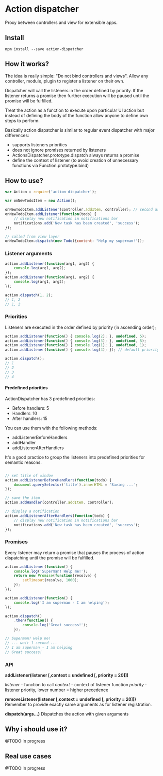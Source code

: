 # Action dispatcher

Proxy between controllers and view for extensible apps.

## Install
```
npm install --save action-dispatcher
```

## How it works?
The idea is really simple: "Do not bind controllers and views".
Allow any controller, module, plugin to register a listener on their own.

Dispatcher will call the listeners in the order defined by priority.
If the listener returns a promise then further execution will be paused until the promise will be fulfilled.

Treat the action as a function to execute upon particular UI action but instead of defining the body of the function
allow anyone to define own steps to perform.

Basically action dispatcher is similar to regular event dispatcher with major differences:
* supports listeners priorities
* does not ignore promises returned by listeners
* ActionsDispatcher.prototype.dispatch always returns a promise
* define the context of listener (to avoid creation of unnecessary functions via Function.prototype.bind)

## How to use?
```javascript
var Action = require('action-dispatcher');

var onNewTodoItem = new Action();

onNewTodoItem.addListener(controller.addItem, controller); // second argument is a context of function
onNewTodoItem.addListener(function(todo) {
    // display new notification in notifications bar
    notifications.add('New task has been created', 'success');
});

// called from view layer
onNewTodoItem.dispatch(new Todo({content: "Help my superman!"));
```

### Listener arguments
```javascript
action.addListener(function(arg1, arg2) {
    console.log(arg1, arg2);
});
action.addListener(function(arg1, arg2) {
    console.log(arg1, arg2);
});

action.dispatch(1, 2);
// 1, 2
// 1, 2
```

### Priorities

Listeners are executed in the order defined by priority (in ascending order);
```javascript
action.addListener(function() { console.log(2); }, undefined, 5);
action.addListener(function() { console.log(3); }, undefined, 5);
action.addListener(function() { console.log(1); }, undefined, 1);
action.addListener(function() { console.log(4); }); // default priority = 20

action.dispatch();
// 1
// 2
// 3
// 4
```

#### Predefined priorities
ActionDispatcher has 3 predefined priorities:
* Before handlers: 5
* Handlers: 10
* After handlers: 15

You can use them with the following methods:
* addListenerBeforeHandlers
* addHandler
* addListenerAfterHandlers

It's a good practice to group the listeners into predefined priorities for semantic reasons.

```javascript

// set title of window
action.addListenerBeforeHandlers(function(todo) {
    document.querySelector('title').innerHTML = 'Saving ...';
});

// save the item
action.addHandler(controller.addItem, controller);

// display a notification
action.addListenerAfterHandlers(function(todo) {
    // display new notification in notifications bar
    notifications.add('New task has been created', 'success');
});
```

### Promises
Every listener may return a promise that pauses the process of action dispatching until the promise will be fulfilled.

```javascript
action.addListener(function() {
    console.log('Superman! Help me!');
    return new Promise(function(resolve) {
        setTimeout(resolve, 1000);
    });
});

action.addListener(function() {
    console.log('I am superman - I am helping');
});

action.dispatch()
    .then(function() {
        console.log('Great success!');
    });

// Superman! Help me!
// ... wait 1 second ...
// I am superman - I am helping
// Great success!
```

### API

**addListener(listener [,context = undefined [, priority = 20]])**

*listener* - function to call
*context* - context of listener function
*priority* - listener priority, lower number = higher precedence

**removeListener(listener [,context = undefined [, priority = 20]])**
Remember to provide exactly same arguments as for listener registration.

**dispatch(args...)**
Dispatches the action with given arguments

## Why i should use it?
@TODO In progress

## Real use cases
@TODO In progress
